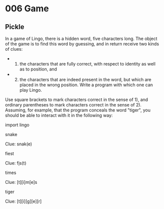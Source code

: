 # 006 Game

## Pickle

In a game of Lingo, there is a hidden word, five characters long. The object of the game is to find this word by guessing, and in return receive two kinds of clues:
- 1) the characters that are fully correct, with respect to identity as well as to position, and
- 2) the characters that are indeed present in the word, but which are placed in the wrong position.
Write a program with which one can play Lingo.

Use square brackets to mark characters correct in the sense of 1), and ordinary parentheses to mark characters correct in the sense of 2).
Assuming, for example, that the program conceals the word "tiger", you should be able to interact with it in the following way:

import lingo

snake

Clue: snak(e)

fiest

Clue: f[i](e)s(t)

times

Clue: [t][i]m[e]s

tiger

Clue: [t][i][g][e][r]